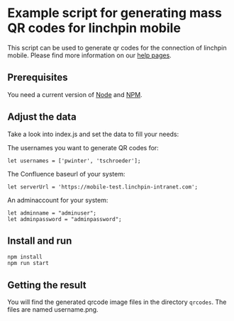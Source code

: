 # Example script for generating mass QR codes for linchpin mobile

This script can be used to generate qr codes for the connection of linchpin mobile. 
Please find more information on our [help pages](https://info.seibert-media.net/display/DOC/Generate+Linchpin+Mobile+Gateway+logins+via+script).

## Prerequisites

You need a current version of [Node](https://nodejs.org/en/) and [NPM](https://docs.npmjs.com/downloading-and-installing-node-js-and-npm).

## Adjust the data

Take a look into index.js and set the data to fill your needs:

The usernames you want to generate QR codes for:

    let usernames = ['pwinter', 'tschroeder'];

The Confluence baseurl of your system:

    let serverUrl = 'https://mobile-test.linchpin-intranet.com';

An adminaccount for your system:


    let adminname = "adminuser";
    let adminpassword = "adminpassword";


## Install and run

    npm install
    npm run start

## Getting the result

You will find the generated qrcode image files in the directory `qrcodes`. The files are named username.png.

